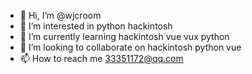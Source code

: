- 👋 Hi, I’m @wjcroom
- 👀 I’m interested in python hackintosh
- 🌱 I’m currently learning hackintosh vue vux python 
- 💞️ I’m looking to collaborate on hackintosh python vue
- 📫 How to reach me 33351172@qq.com

<!---
wjcroom/wjcroom is a ✨ special ✨ repository because its `README.md` (this file) appears on your GitHub profile.
You can click the Preview link to take a look at your changes.
--->
